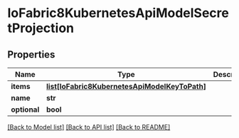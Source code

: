 # IoFabric8KubernetesApiModelSecretProjection

## Properties
Name | Type | Description | Notes
------------ | ------------- | ------------- | -------------
**items** | [**list[IoFabric8KubernetesApiModelKeyToPath]**](IoFabric8KubernetesApiModelKeyToPath.md) |  | [optional] 
**name** | **str** |  | [optional] 
**optional** | **bool** |  | [optional] 

[[Back to Model list]](../README.md#documentation-for-models) [[Back to API list]](../README.md#documentation-for-api-endpoints) [[Back to README]](../README.md)


